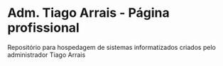 # Adm. Tiago Arrais - Página profissional
Repositório para hospedagem de sistemas informatizados criados pelo administrador Tiago Arrais
